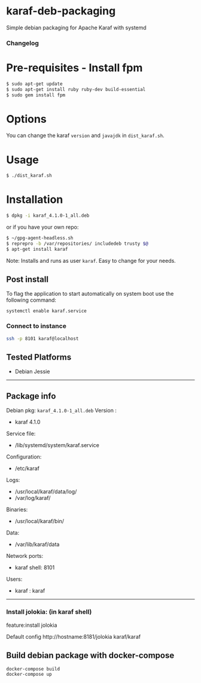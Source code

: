 karaf-deb-packaging
===================

Simple debian packaging for Apache Karaf with systemd

### Changelog


# Pre-requisites - Install fpm

```sh
$ sudo apt-get update
$ sudo apt-get install ruby ruby-dev build-essential
$ sudo gem install fpm
```
# Options

You can change the karaf `version` and `javajdk` in `dist_karaf.sh`.


# Usage

```sh
$ ./dist_karaf.sh
```

# Installation

```sh
$ dpkg -i karaf_4.1.0-1_all.deb
```

or if you have your own repo:

```sh
$ ~/gpg-agent-headless.sh
$ reprepro -b /var/repositories/ includedeb trusty $@
$ apt-get install karaf
```
Note: Installs and runs as user `karaf`. Easy to change for your needs.

## Post install

To flag the application to start automatically on system boot use the following command:
```
systemctl enable karaf.service
```

### Connect to instance

```sh
ssh -p 8101 karaf@localhost
```

## Tested Platforms

* Debian Jessie

---

## Package info
Debian pkg: `karaf_4.1.0-1_all.deb`
Version :
  - karaf 4.1.0

Service file:
  - /lib/systemd/system/karaf.service

Configuration:
  - /etc/karaf

Logs:
  - /usr/local/karaf/data/log/
  - /var/log/karaf/

Binaries:
  - /usr/local/karaf/bin/

Data:
  - /var/lib/karaf/data

Network ports:
  - karaf shell: 8101

Users:
  - karaf : karaf

---

### Install jolokia: (in karaf shell)

feature:install jolokia

Default config http://hostname:8181/jolokia  karaf/karaf

## Build debian package with docker-compose

```
docker-compose build
docker-compose up
```
